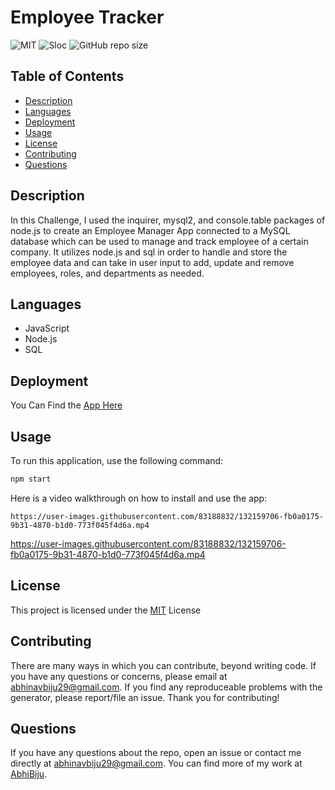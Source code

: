 # Employee Tracker

![MIT](https://img.shields.io/badge/License-MIT-blue.svg) ![Sloc](https://img.shields.io/tokei/lines/github/AbhiBiju/employee-tracker) ![GitHub repo size](https://img.shields.io/github/repo-size/AbhiBiju/employee-tracker)

## Table of Contents

- [Description](#description)
- [Languages](#languages)
- [Deployment](#deployment)
- [Usage](#usage)
- [License](#license)
- [Contributing](#contributing)
- [Questions](#questions)

## Description

In this Challenge, I used the inquirer, mysql2, and console.table packages of node.js to create an Employee Manager App connected to a MySQL database which can be used to manage and track employee of a certain company. It utilizes node.js and sql in order to handle and store the employee data and can take in user input to add, update and remove employees, roles, and departments as needed.

## Languages

- JavaScript
- Node.js
- SQL

## Deployment

You Can Find the [App Here](https://github.com/AbhiBiju/employee-tracker)

## Usage

To run this application, use the following command:

```md
npm start
```

Here is a video walkthrough on how to install and use the app:

`https://user-images.githubusercontent.com/83188832/132159706-fb0a0175-9b31-4870-b1d0-773f045f4d6a.mp4`

https://user-images.githubusercontent.com/83188832/132159706-fb0a0175-9b31-4870-b1d0-773f045f4d6a.mp4

## License

This project is licensed under the [MIT](https://opensource.org/licenses/MIT) License

## Contributing

There are many ways in which you can contribute, beyond writing code. If you have any questions or concerns, please email at abhinavbiju29@gmail.com. If you find any reproduceable problems with the generator, please report/file an issue. Thank you for contributing!

## Questions

If you have any questions about the repo, open an issue or contact me directly at abhinavbiju29@gmail.com. You can find more of my work at [AbhiBiju](https://github.com/AbhiBiju).
